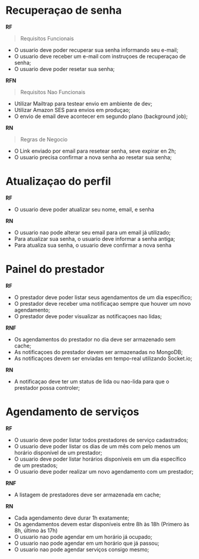 # Recuperaçao de senha

**RF**
> Requisitos Funcionais

- O usuario deve poder recuperar sua senha informando seu e-mail;
- O usuario deve receber um e-mail com instruçoes de recuperaçao de senha;
- O usuario deve poder resetar sua senha;

**RFN**
> Requisitos Nao Funcionais

- Utilizar Mailtrap para testear envio em ambiente de dev;
- Utilizar Amazon SES para envios em produçao;
- O envio de email deve acontecer em segundo plano (background job);

**RN**
> Regras de Negocio

- O Link enviado por email para resetear senha, seve expirar en 2h;
- O usuario precisa confirmar a nova senha ao resetar sua senha;

# Atualizaçao do perfil

**RF**

- O usuario deve poder atualizar seu nome, email, e senha

**RN**

- O usuario nao pode alterar seu email para um email já utilizado;
- Para atualizar sua senha, o usuario deve informar a senha antiga;
- Para atualiza sua senha, o usuario deve confirmar a nova senha

# Painel do prestador

**RF**

- O prestador deve poder listar seus agendamentos de um dia específico;
- O prestador deve receber uma notificaçao sempre que houver um novo agendamento;
- O prestador deve poder visualizar as notificaçoes nao lidas;

**RNF**

- Os agendamentos do prestador no dia deve ser armazenado sem cache;
- As notificaçoes do prestador devem ser armazenadas no MongoDB;
- As notificaçoes devem ser enviadas em tempo-real utilizando Socket.io;

**RN**

- A notificaçao deve ter um status de lida ou nao-lida para que o prestador possa controler;


# Agendamento de serviços

**RF**

- O usuario deve poder listar todos prestadores de serviço cadastrados;
- O usuario deve poder listar os dias de um mês com pelo menos um horário disponível de um prestador;
- O usuario deve poder listar horários disponíveis em um dia específico de um prestados;
- O usuario deve poder realizar um novo agendamento com um prestador;

**RNF**

- A listagem de prestadores deve ser armazenada em cache;


**RN**

- Cada agendamento deve durar 1h exatamente;
- Os agendamentos devem estar disponíveis entre 8h às 18h (Primero às 8h, último às 17h)
- O usuario nao pode agendar em um horário já ocupado;
- O usuario nao pode agendar em um horário que já passou;
- O usuario nao pode agendar serviços consigo mesmo;
